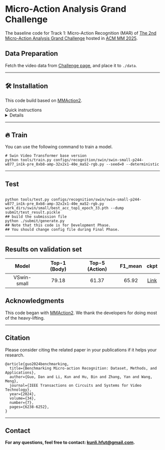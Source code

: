 # Micro-Action Analysis Grand Challenge

The baseline code for Track 1: Micro-Action Recognition (MAR) of [The 2nd Micro-Action Analysis Grand Challenge](https://sites.google.com/view/micro-action) hosted in [ACM MM 2025](https://acmmm2025.org/). 

## Data Preparation

Fetch the video data from [Challenge page](https://sites.google.com/view/micro-action/datasets), and place it to `./data`.

---

## 🛠️ Installation
This code build based on [MMAction2](https://github.com/open-mmlab/mmaction2). 
<summary>Quick instructions</summary>
<details close>

```shell
conda create --name openmmlab python=3.8 -y
conda activate openmmlab
conda install pytorch torchvision -c pytorch  # This command will automatically install the latest version PyTorch and cudatoolkit, please check whether they match your environment.
pip install -U openmim
mim install mmengine
mim install mmcv
mim install mmdet  # optional
mim install mmpose  # optional
git clone https://github.com/kunli-cs/MAC20205_starter_kit.git
cd MAC20205_starter_kit/MAR/mmaction2
pip install -v -e .
```
</details>

---

## 🔥 Train
You can use the following command to train a model.
```shell
# Swin Video Transformer base version
python tools/train.py configs/recognition/swin/swin-small-p244-w877_in1k-pre_8xb8-amp-32x2x1-40e_ma52-rgb.py --seed=0 --deterministic
```
---
## Test

```shell

python tools/test.py configs/recognition/swin/swin-small-p244-w877_in1k-pre_8xb8-amp-32x2x1-40e_ma52-rgb.py work_dirs/swin/small/best_acc_top1_epoch_33.pth --dump submit/test_result.pickle
## build the submission file
python ./submit/generate.py
## Note that this code is for Development Phase.
## You should change config file during Final Phase.
```

---
## Results on validation set

| Model | Top-1 (Body) | Top-5 (Action) | F1_mean | ckpt |
| :-: | :-: | :-: | :-: | :-: |
| VSwin-small | 79.18 | 61.37 | 65.92 | [Link](https://drive.google.com/file/d/1a_4vyLWPIcpHmNUO7kKO72I1sjIMyEIm/view?usp=sharing) |



## Acknowledgments
This code began with [MMAction2](https://github.com/open-mmlab/mmaction2). We thank the developers for doing most of the heavy-lifting.

---
## Citation
Please consider citing the related paper in your publications if it helps your research.
```
@article{guo2024benchmarking,
  title={Benchmarking Micro-action Recognition: Dataset, Methods, and Applications},
  author={Guo, Dan and Li, Kun and Hu, Bin and Zhang, Yan and Wang, Meng},
  journal={IEEE Transactions on Circuits and Systems for Video Technology},
  year={2024},
  volume={34},
  number={7},
  pages={6238-6252},
}
```
---

## Contact
**For any questions, feel free to contact: [kunli.hfut@gmail.com](mailto:kunli.hfut@gmail.com?subject=Micro-Action%20Grand%20Chanllenge).**
